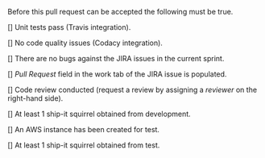Before this pull request can be accepted the following must be true.

[] Unit tests pass (Travis integration).

[] No code quality issues (Codacy integration).

[] There are no bugs against the JIRA issues in the current sprint.

[] *Pull Request* field in the work tab of the JIRA issue is populated.

[] Code review conducted (request a review by assigning a *reviewer* on the right-hand side).

[] At least 1 ship-it squirrel obtained from development.

[] An AWS instance has been created for test.

[] At least 1 ship-it squirrel obtained from test.
